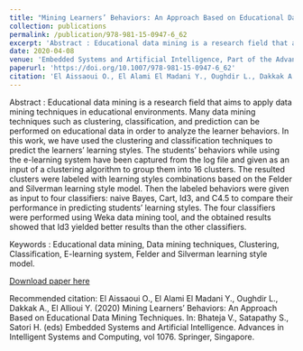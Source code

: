 ```yaml
---
title: "Mining Learners’ Behaviors: An Approach Based on Educational Data Mining Techniques"
collection: publications
permalink: /publication/978-981-15-0947-6_62
excerpt: 'Abstract : Educational data mining is a research field that aims to apply data mining techniques in educational environments. Many data mining techniques such as clustering, classification, and prediction can be performed on educational data in order to analyze the learner behaviors. In this work, we have used the clustering and classification techniques to predict the learners’ learning styles. The students’ behaviors while using the e-learning system have been captured from the log file and given as an input of a clustering algorithm to group them into 16 clusters. The resulted clusters were labeled with learning styles combinations based on the Felder and Silverman learning style model. Then the labeled behaviors were given as input to four classifiers: naive Bayes, Cart, Id3, and C4.5 to compare their performance in predicting students’ learning styles. The four classifiers were performed using Weka data mining tool, and the obtained results showed that Id3 yielded better results than the other classifiers.'
date: 2020-04-08
venue: 'Embedded Systems and Artificial Intelligence, Part of the Advances in Intelligent Systems and Computing book series (AISC, volume 1076)'
paperurl: 'https://doi.org/10.1007/978-981-15-0947-6_62'
citation: 'El Aissaoui O., El Alami El Madani Y., Oughdir L., Dakkak A., El Allioui Y. (2020) Mining Learners’ Behaviors: An Approach Based on Educational Data Mining Techniques. In: Bhateja V., Satapathy S., Satori H. (eds) Embedded Systems and Artificial Intelligence. Advances in Intelligent Systems and Computing, vol 1076. Springer, Singapore'
---
```

Abstract : Educational data mining is a research field that aims to apply data mining techniques in educational environments. Many data mining techniques such as clustering, classification, and prediction can be performed on educational data in order to analyze the learner behaviors. In this work, we have used the clustering and classification techniques to predict the learners’ learning styles. The students’ behaviors while using the e-learning system have been captured from the log file and given as an input of a clustering algorithm to group them into 16 clusters. The resulted clusters were labeled with learning styles combinations based on the Felder and Silverman learning style model. Then the labeled behaviors were given as input to four classifiers: naive Bayes, Cart, Id3, and C4.5 to compare their performance in predicting students’ learning styles. The four classifiers were performed using Weka data mining tool, and the obtained results showed that Id3 yielded better results than the other classifiers.

Keywords : Educational data mining, Data mining techniques, Clustering, Classification, E-learning system, Felder and Silverman learning style model.

[Download paper here](http://academicpages.github.io/files/978-981-15-0947-6_62b.pdf)

Recommended citation: El Aissaoui O., El Alami El Madani Y., Oughdir L., Dakkak A., El Allioui Y. (2020) Mining Learners’ Behaviors: An Approach Based on Educational Data Mining Techniques. In: Bhateja V., Satapathy S., Satori H. (eds) Embedded Systems and Artificial Intelligence. Advances in Intelligent Systems and Computing, vol 1076. Springer, Singapore.
